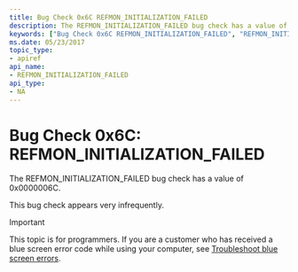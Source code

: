 ```yaml
---
title: Bug Check 0x6C REFMON_INITIALIZATION_FAILED
description: The REFMON_INITIALIZATION_FAILED bug check has a value of 0x0000006C.This bug check appears very infrequently.
keywords: ["Bug Check 0x6C REFMON_INITIALIZATION_FAILED", "REFMON_INITIALIZATION_FAILED"]
ms.date: 05/23/2017
topic_type:
- apiref
api_name:
- REFMON_INITIALIZATION_FAILED
api_type:
- NA
---
```


# Bug Check 0x6C: REFMON\_INITIALIZATION\_FAILED


The REFMON\_INITIALIZATION\_FAILED bug check has a value of 0x0000006C.

This bug check appears very infrequently.

> [!IMPORTANT]
> This topic is for programmers. If you are a customer who has received a blue screen error code while using your computer, see [Troubleshoot blue screen errors](https://www.windows.com/stopcode).


 

 




